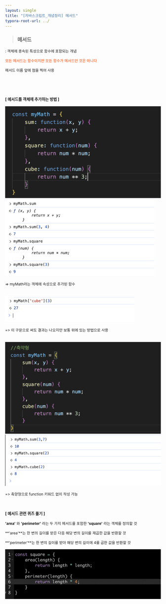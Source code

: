 ```yaml
---
layout: single
title: "[자바스크립트_개념정리] 메서드"
typora-root-url: ../
---
```




> ### 메서드



<span style="font-size:85%">: 객체에 종속된 특성으로 함수에 포함되는 개념</span>

 <span style="font-size:85%; color:orangered">모든 메서드는 함수이지만 모든 함수가 메서드인 것은 아니다</span>

<span style="font-size:85%"> 메서드 이름 앞에 점을 찍어 사용</span>

​	

<br>

**<span style="font-size:90%">[ 메서드를 객체에 추가하는 방법 ]</span>**

<img src="/images/2024-04-04-method/image-20240328110112088.png" alt="image-20240328110112088" style="zoom:50%;" />

<img src="/images/2024-04-04-method/image-20240328110126684.png" alt="image-20240328110126684" style="zoom:50%;" />

<span style="font-size:85%">=> myMath라는 객체에 속성으로 추가된 함수</span>

<br>

<img src="/images/2024-04-04-method/image-20240328110523131.png" alt="image-20240328110523131" style="zoom:50%;" />

<span style="font-size:85%">=> 이 구문으로 써도 결과는 나오지만 보통 위에 있는 방법으로 사용</span>



<br>



<img src="/images/2024-04-04-method/image-20240328111212678.png" alt="image-20240328111212678" style="zoom:50%;" />

<img src="/images/2024-04-04-method/image-20240328111456326.png" alt="image-20240328111456326" style="zoom:50%;" />

<span style="font-size:85%">=> 축양형으로 function 키워드 없이 작성 가능</span>

<br>

**<span style="font-size:90%"> [ 메서드  관련 퀴즈 풀기 ]</span>**

<span style="font-size:85%">**'area'** 와 **'perimeter'** 라는 두 가지 메서드를 포함한 **'square'** 라는 객체를 정의할 것</span>

<span style="font-size:85%">**'area'**는 한 변의 길이를 받은 다음 해당 변의 길이를 제곱한 값을 반환할 것</span>

<span style="font-size:85%">**'perimeter'**는 한 변의 길이를 받아 해당 변의 길이에 4를 곱한 값을 반환할 것</span>



<img src="/images/2024-04-04-method/image-20240328112150907.png" alt="image-20240328112150907" style="zoom:50%;" />




